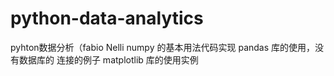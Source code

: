 # python-data-analytics
pyhton数据分析（fabio Nelli 
numpy 的基本用法代码实现
pandas 库的使用，没有数据库的 连接的例子
matplotlib 库的使用实例
